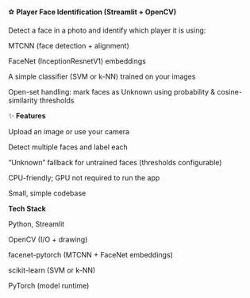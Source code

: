 ⚽ **Player Face Identification (Streamlit + OpenCV)**

Detect a face in a photo and identify which player it is using:

MTCNN (face detection + alignment)

FaceNet (InceptionResnetV1) embeddings

A simple classifier (SVM or k-NN) trained on your images

Open-set handling: mark faces as Unknown using probability & cosine-similarity thresholds

✨ **Features**

Upload an image or use your camera

Detect multiple faces and label each

“Unknown” fallback for untrained faces (thresholds configurable)

CPU-friendly; GPU not required to run the app

Small, simple codebase



**Tech Stack**

Python, Streamlit

OpenCV (I/O + drawing)

facenet-pytorch (MTCNN + FaceNet embeddings)

scikit-learn (SVM or k-NN)

PyTorch (model runtime)


